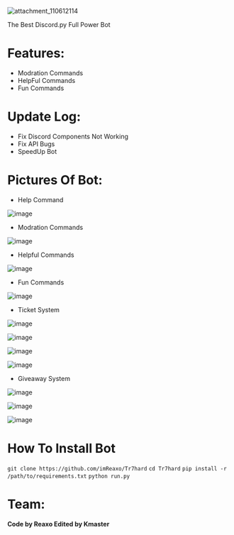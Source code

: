 ![attachment_110612114](https://user-images.githubusercontent.com/110986239/204148014-5e955311-1e39-4505-9579-146b63ed68aa.jpg)

The Best Discord.py Full Power Bot

# Features:

* Modration Commands
* HelpFul Commands
* Fun Commands

# Update Log: 

* Fix Discord Components Not Working 
* Fix API Bugs
* SpeedUp Bot


# Pictures Of Bot:

* Help Command

![image](https://user-images.githubusercontent.com/110986239/204148610-2ed0f184-568d-4074-9493-b3f4954b81c7.png)

* Modration Commands

![image](https://user-images.githubusercontent.com/110986239/204148884-3b6b35d4-d37c-47e4-b543-cceb1452109f.png)

* Helpful Commands 

![image](https://user-images.githubusercontent.com/110986239/204148961-e7402fc7-7dfd-4f9b-b7ec-6050d76e5af5.png)

* Fun Commands

![image](https://user-images.githubusercontent.com/110986239/204148982-439f11f0-9429-4c50-b10d-61f94819fb1c.png)

* Ticket System

![image](https://user-images.githubusercontent.com/110986239/204149066-a5f1acca-8e1d-4f16-8feb-4cb4ef99b15a.png)

![image](https://user-images.githubusercontent.com/110986239/204149069-8c6179d8-7b46-4177-b538-ad1fe7e1601a.png)

![image](https://user-images.githubusercontent.com/110986239/204149078-f862a138-3c1b-4af2-95a2-2c8d0a4e69a7.png)

![image](https://user-images.githubusercontent.com/110986239/204149109-0b884b8f-cc04-4df8-a86f-cfa76dd8bef1.png)

* Giveaway System

![image](https://user-images.githubusercontent.com/110986239/204149151-d5981c5e-1060-42d6-8bba-7907e5f02936.png)

![image](https://user-images.githubusercontent.com/110986239/204149249-4adcc1ab-f305-4963-b325-6d8d6b4dad4b.png)

![image](https://user-images.githubusercontent.com/110986239/204149251-dcb5ac7d-367e-4e56-b3c8-185739d83a36.png)


# How To Install Bot

`git clone https://github.com/imReaxo/Tr7hard`
`cd Tr7hard` 
`pip install -r /path/to/requirements.txt`
`python run.py`

# Team:

**Code by Reaxo Edited by Kmaster**
